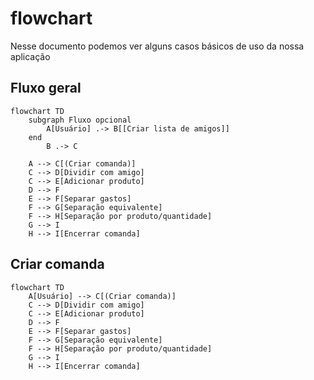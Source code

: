 # flowchart
Nesse documento podemos ver alguns casos básicos de uso da nossa aplicação

## Fluxo geral

```mermaid
flowchart TD
    subgraph Fluxo opcional
        A[Usuário] .-> B[[Criar lista de amigos]]
    end    
        B .-> C

    A --> C[(Criar comanda)]
    C --> D[Dividir com amigo]
    C --> E[Adicionar produto]
    D --> F
    E --> F[Separar gastos]
    F --> G[Separação equivalente]
    F --> H[Separação por produto/quantidade]
    G --> I
    H --> I[Encerrar comanda]
```

## Criar comanda
```mermaid
flowchart TD
    A[Usuário] --> C[(Criar comanda)]
    C --> D[Dividir com amigo]
    C --> E[Adicionar produto]
    D --> F
    E --> F[Separar gastos]
    F --> G[Separação equivalente]
    F --> H[Separação por produto/quantidade]
    G --> I
    H --> I[Encerrar comanda]
```

